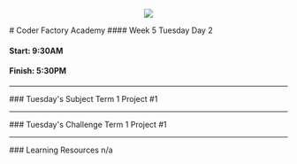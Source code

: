 <p align="center"><img src="https://github.com/coder-factory-academy/cf-guidline-css/blob/master/CFA.png"></p>
# Coder Factory Academy
#### Week 5 Tuesday Day 2

#### Start: 9:30AM
#### Finish: 5:30PM
<hr>
### Tuesday's Subject
Term 1 Project #1



<hr>
### Tuesday's Challenge
Term 1 Project #1


<hr>
### Learning Resources
n/a
